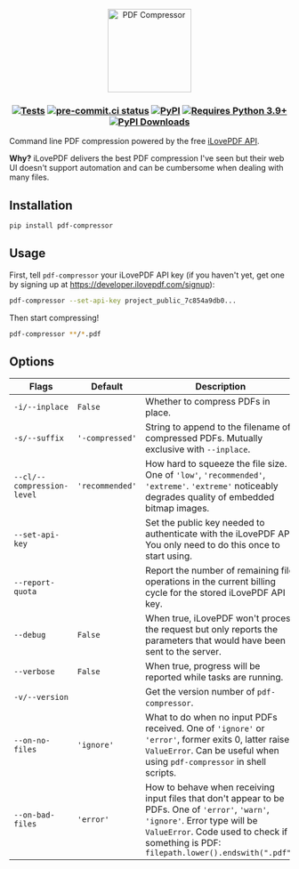 <p align="center">
  <img src="https://raw.githubusercontent.com/janosh/pdf-compressor/main/assets/pdf-compressor.svg" alt="PDF Compressor" height=150>
</p>

<h3 align="center">

[![Tests](https://github.com/janosh/pdf-compressor/workflows/Tests/badge.svg)](https://github.com/janosh/pdf-compressor/actions)
[![pre-commit.ci status](https://results.pre-commit.ci/badge/github/janosh/pdf-compressor/main.svg)](https://results.pre-commit.ci/latest/github/janosh/pdf-compressor/main)
[![PyPI](https://img.shields.io/pypi/v/pdf-compressor?logo=pypi&logoColor=white)](https://pypi.org/project/pdf-compressor)
[![Requires Python 3.9+](https://img.shields.io/badge/Python-3.9+-blue.svg?logo=python&logoColor=white)](https://python.org/downloads)
[![PyPI Downloads](https://img.shields.io/pypi/dm/pdf-compressor?logo=icloud&logoColor=white)](https://pypistats.org/packages/pdf-compressor)

</h3>

Command line PDF compression powered by the free [iLovePDF API](https://developer.ilovepdf.com).

**Why?** iLovePDF delivers the best PDF compression I've seen but their web UI doesn't support automation and can be cumbersome when dealing with many files.

## Installation

```sh
pip install pdf-compressor
```

## Usage

First, tell `pdf-compressor` your iLovePDF API key (if you haven't yet, get one by signing up at <https://developer.ilovepdf.com/signup>):

```sh
pdf-compressor --set-api-key project_public_7c854a9db0...
```

Then start compressing!

```sh
pdf-compressor **/*.pdf
```

## Options

| Flags                      | Default         | Description                                                                                                                                                                                                                 |
| -------------------------- | --------------- | --------------------------------------------------------------------------------------------------------------------------------------------------------------------------------------------------------------------------- |
| `-i/--inplace`             | `False`         | Whether to compress PDFs in place.                                                                                                                                                                                          |
| `-s/--suffix`              | `'-compressed'` | String to append to the filename of compressed PDFs. Mutually exclusive with `--inplace`.                                                                                                                                   |
| `--cl/--compression-level` | `'recommended'` | How hard to squeeze the file size. One of `'low'`, `'recommended'`, `'extreme'`. `'extreme'` noticeably degrades quality of embedded bitmap images.                                                                         |
| `--set-api-key`            |                 | Set the public key needed to authenticate with the iLovePDF API. You only need to do this once to start using.                                                                                                              |
| `--report-quota`           |                 | Report the number of remaining file operations in the current billing cycle for the stored iLovePDF API key.                                                                                                                |
| `--debug`                  | `False`         | When true, iLovePDF won't process the request but only reports the parameters that would have been sent to the server.                                                                                                      |
| `--verbose`                | `False`         | When true, progress will be reported while tasks are running.                                                                                                                                                               |
| `-v/--version`             |                 | Get the version number of `pdf-compressor`.                                                                                                                                                                                 |
| `--on-no-files`            | `'ignore'`      | What to do when no input PDFs received. One of `'ignore'` or `'error'`, former exits 0, latter raises `ValueError`. Can be useful when using `pdf-compressor` in shell scripts.                                             |
| `--on-bad-files`           | `'error'`       | How to behave when receiving input files that don't appear to be PDFs. One of `'error'`, `'warn'`, `'ignore'`. Error type will be `ValueError`. Code used to check if something is PDF: `filepath.lower().endswith(".pdf")` |

